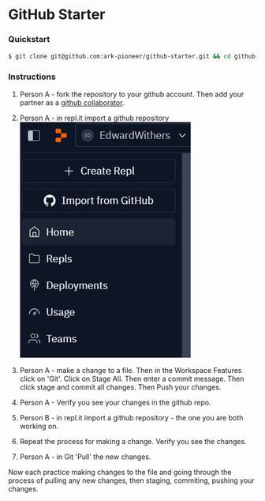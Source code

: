 # GitHub Starter

### Quickstart
```sh
$ git clone git@github.com:ark-pioneer/github-starter.git && cd github-starter
```

### Instructions
1. Person A - fork the repository to your github account. Then add your partner as a [github collaborator](https://docs.github.com/en/issues/planning-and-tracking-with-projects/managing-your-project/managing-access-to-your-projects).
2. Person A - in repl.it import a github repository ![image](image.png)
3. Person A - make a change to a file. Then in the Workspace Features click on 'Git'. Click on Stage All. Then enter a commit message. Then click stage and commit all changes. Then Push your changes.
3. Person A - Verify you see your changes in the github repo.

1. Person B - in repl.it import a github repository - the one you are both working on.
2. Repeat the process for making a change. Verify you see the changes.

1. Person A - in Git 'Pull' the new changes.


Now each practice making changes to the file and going through the process of pulling any new changes, then staging, commiting, pushing your changes.